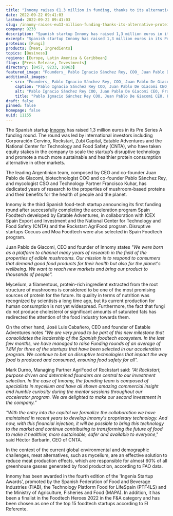 ```yaml
---
title: "Innomy raises €1.3 million in funding, thanks to its alternative proteins based on mushrooms"
date: 2022-09-22 09:41:03
lastmod: 2022-09-22 09:41:03
slug: /innomy-raises-eu13-million-funding-thanks-its-alternative-proteins-based-mushrooms
company: 9233
description: "Spanish startup Innomy has raised 1,3 million euros in its Pre Series A funding round led by international investors as Corporación Cervino, Rockstart, Zubi Capital, Eatable Adventures and the National Center for Technology and Food Safety."
excerpt: "Spanish startup Innomy has raised 1,3 million euros in its Pre Series A funding round led by international investors as Corporación Cervino, Rockstart, Zubi Capital, Eatable Adventures and the National Center for Technology and Food Safety."
proteins: [Fungi]
products: [Meat, Ingredients]
topics: [Business]
regions: [Europe, Latin America & Caribbean]
flags: [Press Release, Investments]
directory: [8457, 9233, 10963]
featured_image: "Founders_ Pablo Ignacio Sánchez Rey, COO_ Juan Pablo De Giacomi, CEO_ Francisco Kuhar, CSO.jpg"
additional_images:
  - src: "Founders_ Pablo Ignacio Sánchez Rey, COO_ Juan Pablo De Giacomi, CEO_ Francisco Kuhar, CSO.jpg"
    caption: "Pablo Ignacio Sánchez Rey COO, Juan Pablo De Giacomi CEO, Francisco Kuhar CSO"
    alt: "Pablo Ignacio Sánchez Rey COO, Juan Pablo De Giacomi CEO, Francisco Kuhar CSO"
    title: "Pablo Ignacio Sánchez Rey COO, Juan Pablo De Giacomi CEO, Francisco Kuhar CSO"
draft: false
pinned: false
homepage: false
uuid: 11155
---
```

<p>The Spanish startup <a href="http://innomylabs.com/">Innomy</a> has raised 1,3 million euros in its Pre Series A funding round. The round was led by international investors including Corporación Cervino, Rockstart, Zubi Capital, Eatable Adventures and the National Center for Technology and Food Safety (CNTA), who have taken equity stakes in the company to scale the startup’s disruptive technology and promote a much more sustainable and healthier protein consumption alternative in other markets.</p>
<p>The leading Argentinian team, composed by CEO and co-founder Juan Pablo de Giacomi, biotechnologist COO and co-founder Pablo Sánchez Rey, and mycologist CSO and Technology Partner Francisco Kuhar, has dedicated years of research to the properties of mushroom-based proteins and their benefits for the health of people and the planet.</p>
<p>Innomy is the third Spanish food-tech startup announcing its first funding round after successfully completing the acceleration program Spain Foodtech developed by Eatable Adventures, in collaboration with ICEX Spain Export and Investment and the National Center for Technology and Food Safety (CNTA) and the Rockstart AgriFood program. Disruptive startups Cocuus and Moa Foodtech were also selected in Spain Foodtech program.</p>
<p>Juan Pablo de Giacomi, CEO and founder of Innomy states <em>"We were born as a platform to channel many years of research in the field of the properties of edible mushrooms. Our mission is to respond to consumers that demand good food products for their health but also for the planet's wellbeing. We want to reach new markets and bring our product to thousands of people".</em></p>
<p>Mycelium, a filamentous, protein-rich ingredient extracted from the root structure of mushrooms is considered to be one of the most promising sources of protein for the future. Its quality in terms of nutrition was recognized by scientists a long time ago, but its current production for human consumption is not yet widespread. Furthermore, the fact that fungi do not produce cholesterol or significant amounts of saturated fats has redirected the attention of the food industry towards them.</p>
<p>On the other hand, José Luis Cabañero, CEO and founder of Eatable Adventures notes <em>"We are very proud to be part of this new milestone that consolidates the leadership of the Spanish foodtech ecosystem. In the last few months, we have managed to raise Funding rounds of an average of 1.8M for three of the startups that have been selected in our acceleration program. We continue to bet on disruptive technologies that impact the way food is produced and consumed, ensuring food safety for all".</em></p>
<p>Mark Durno, Managing Partner AgriFood of Rockstart said: <em>“At Rockstart, purpose driven and determined founders are central to our investment selection. In the case of Innomy, the founding team is composed of specialists in mycelium and have all shown amazing commercial insight and humble curiosity during the mentor sessions throughout our accelerator program. We are delighted to make our second investment in the company.”</em></p>
<p><em>"With the entry into the capital we formalize the collaboration we have maintained in recent years to develop Innomy's proprietary technology. And now, with this financial injection, it will be possible to bring this technology to the market and continue contributing to transforming the future of food to make it healthier, more sustainable, safer and available to everyone</em>," said Héctor Barbarin, CEO of CNTA.</p>
<p>In the context of the current global environmental and demographic challenges, meat alternatives, such as mycelium, are an effective solution to reduce meat production effects, which are responsible for almost 60% of all greenhouse gasses generated by food production, according to FAO data.</p>
<p>Innomy has been awarded in the fourth edition of the 'Ingenia Startup Awards', promoted by the Spanish Federation of Food and Beverage Industries (FIAB), the Technology Platform Food for LifeSpain (PTF4LS) and the Ministry of Agriculture, Fisheries and Food (MAPA). In addition, it has been a finalist in the Foodtech Heroes 2022 in the F&A category and has been chosen as one of the top 15 foodtech startups according to El Referente.</p>
